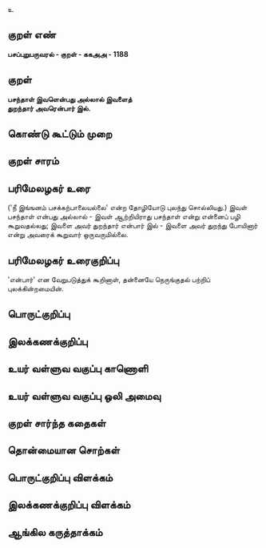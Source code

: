 உ

## குறள் எண் 

**பசப்புறுபருவரல் - குறள் - ககஅஅ - 1188**

## குறள் 

**பசந்தாள் இவளென்பது அல்லால் இவளைத்  
துறந்தார் அவரென்பார் இல்.**

## கொண்டு கூட்டும் முறை


## குறள் சாரம் 


## பரிமேலழகர் உரை

('நீ இங்ஙனம் பசக்கற்பாலையல்லை' என்ற தோழியோடு புலந்து சொல்லியது.) இவள் பசந்தாள் என்பது அல்லால் - இவள் ஆற்றியிராது பசந்தாள் என்று என்னைப் பழி கூறுவதல்லது; இவளை அவர் துறந்தார் என்பார் இல் - இவளை அவர் துறந்து போயினார் என்று அவரைக் கூறுவார் ஒருவருமில்லை.

## பரிமேலழகர் உரைகுறிப்பு   

'என்பார்' என வேறுபடுத்துக் கூறினாள், தன்னையே நெருங்குதல் பற்றிப் புலக்கின்றமையின்.

## பொருட்குறிப்பு 


## இலக்கணக்குறிப்பு  


## உயர் வள்ளுவ வகுப்பு காணொளி


## உயர் வள்ளுவ வகுப்பு ஒலி அமைவு 

 
## குறள் சார்ந்த கதைகள் 


## தொன்மையான சொற்கள்


## பொருட்குறிப்பு விளக்கம்


## இலக்கணக்குறிப்பு விளக்கம்


## ஆங்கில கருத்தாக்கம் 


